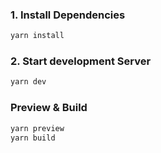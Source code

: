### 1. Install Dependencies

```bash
yarn install
```

### 2. Start development Server

```bash
yarn dev
```

### Preview & Build

```bash
yarn preview
yarn build
```
